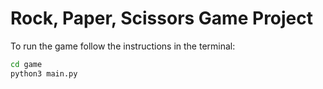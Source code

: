 # Rock, Paper, Scissors Game Project

To run the game follow the instructions in the terminal:

```sh
cd game
python3 main.py

```
